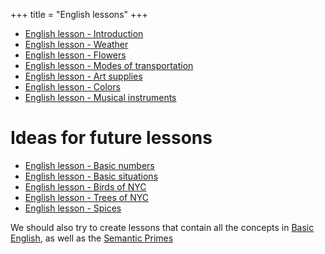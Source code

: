 +++
title = "English lessons"
+++

  - [English lesson - Introduction](/en/English_lesson_-_Introduction)
  - [English lesson - Weather](/en/English_lesson_-_Weather)
  - [English lesson - Flowers](/en/English_lesson_-_Flowers)
  - [English lesson - Modes of
    transportation](/en/English_lesson_-_Modes_of_transportation)
  - [English lesson - Art supplies](/en/English_lesson_-_Art_supplies)
  - [English lesson - Colors](/en/English_lesson_-_Colors)
  - [English lesson - Musical
    instruments](/en/English_lesson_-_Musical_instruments)

# Ideas for future lessons

  - [English lesson - Basic numbers](/en/English_lesson_-_Basic_numbers)
  - [English lesson - Basic
    situations](/en/English_lesson_-_Basic_situations)
  - [English lesson - Birds of NYC](/en/English_lesson_-_Birds_of_NYC)
  - [English lesson - Trees of NYC](/en/English_lesson_-_Trees_of_NYC)
  - [English lesson - Spices](/en/English_lesson_-_Spices)

We should also try to create lessons that contain all the concepts in
[Basic English](http://en.wikipedia.org/wiki/Basic_English), as well as
the [Semantic Primes](http://en.wikipedia.org/wiki/Semantic_Primes)
